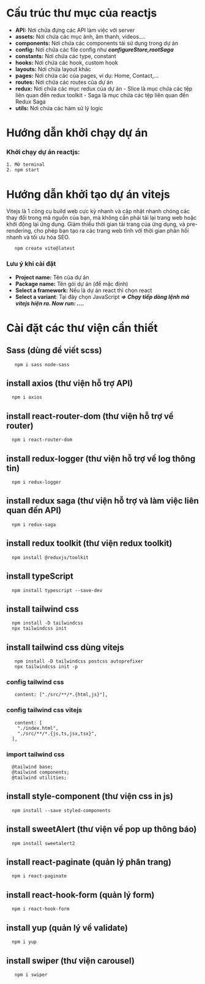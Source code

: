 # Cấu trúc thư mục của reactjs
 - **API:** Nơi chứa đựng các API làm việc với server
 - **assets:** Nơi chứa các mục ảnh, âm thanh, videos....
 - **components:** Nơi chứa các components tái sử dụng trong dự án
 - **config:** Nơi chứa các file config như ***configureStore,rootSaga***
 - **constants:** Nơi chứa các type, constant
 - **hooks:** Nơi chứa các hook, custom hook
 - **layouts:** Nơi chứa layout khác
 - **pages:** Nơi chứa các của pages, ví dụ: Home, Contact,...
 - **routes:** Nơi chứa các routes của dự án
 - **redux:** Nơi chứa các mục redux của dự án - Slice là mục chứa các tệp liên quan đến redux toolkit - Saga là mục chứa các tệp liên quan đến Redux Saga
 - **utils:** Nơi chứa các hàm sử lý logic

# Hướng dẫn khởi chạy dự án
### Khởi chạy dự án reactjs: 
 ```
 1. Mở terminal
 2. npm start
 ```
# Hướng dẫn khởi tạo dự án vitejs

Vitejs là 1 công cụ build web cực kỳ nhanh và  cập nhật nhanh chóng các thay đổi trong mã nguồn của bạn, mà không cần phải tải lại trang web hoặc khởi động lại ứng dụng. Giảm thiểu thời gian tải trang của ứng dụng, và pre-rendering, cho phép bạn tạo ra các trang web tĩnh với thời gian phản hồi nhanh và tối ưu hóa SEO.

```
   npm create vite@latest
```
### Lưu ý khi cài đặt
- **Project name:** Tên của dự án
- **Package name:** Tên gói dự án (để mặc định)
- **Select a framework:** Nếu là dự án react thì chọn react
- **Select a variant**: Tại đây chọn JavaScript
***=> Chạy tiếp dòng lệnh mà vitejs hiện ra. Now run: ....***

# Cài đặt các thư viện cần thiết

## Sass (dùng để viết scss)

```
   npm i sass node-sass
```
## install axios (thư viện hỗ trợ API)
```
  npm i axios
```
## install react-router-dom (thư viện hỗ trợ về router)
```
  npm i react-router-dom
```
## install redux-logger (thư viện hỗ trợ về log thông tin)

```
  npm i redux-logger
```
## install redux saga (thư viện hỗ trợ và làm việc liên quan đến API)
```
  npm i redux-saga
```
## install redux toolkit (thư viện redux toolkit)

```
  npm install @reduxjs/toolkit
```
## install typeScript

```
  npm install typescript --save-dev
```

## install tailwind css
```
  npm install -D tailwindcss
  npx tailwindcss init
```
## install tailwind css dùng vitejs

```
   npm install -D tailwindcss postcss autoprefixer
   npx tailwindcss init -p
```
### config tailwind css
```
   content: ["./src/**/*.{html,js}"],
```
### config tailwind css vitejs

```
   content: [
    "./index.html",
    "./src/**/*.{js,ts,jsx,tsx}",
  ],
```
### import tailwind css
```
  @tailwind base;
  @tailwind components;
  @tailwind utilities;
```
## install style-component (thư viện css in js)
```
  npm install --save styled-components
```
## install sweetAlert (thư viện về pop up thông báo)

```
  npm install sweetalert2
```

## install react-paginate (quản lý phân trang)

```
  npm i react-paginate
```

## install react-hook-form (quản lý form)
```
  npm i react-hook-form
```
## install yup (quản lý về validate)
```
  npm i yup
```

## install swiper (thư viện carousel)
```
   npm i swiper
```